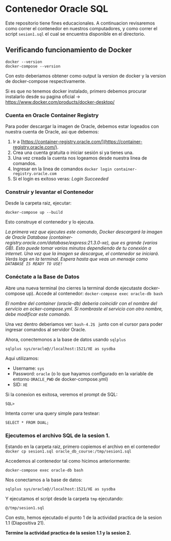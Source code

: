 # Contenedor Oracle SQL

Este repositorio tiene fines educacionales.
A continuacion revisaremos como correr el contenedor en nuestros computadores, y como correr el script `sesion1.sql` el cual se encuentra disponible en el directorio.

## Verificando funcionamiento de Docker

```
docker --version
docker-compose --version
```
Con esto deberiamos obtener como output la version de docker y la version de docker-compose respectivamente.

Si es que no tenemos docker instalado, primero debemos procurar instalarlo desde su pagina oficial -> https://www.docker.com/products/docker-desktop/

### Cuenta en Oracle Container Registry

Para poder descargar la imagen de Oracle, debemos estar logeados con nuestra cuenta de Oracle, asi que debemos:

1. Ir a [https://container-registry.oracle.com/](https://container-registry.oracle.com/).
2. Crea una cuenta gratuita o iniciar sesión si ya tienes una.
3. Una vez creada la cuenta nos logeamos desde nuestra linea de comandos.
4. Ingresar en la linea de comandos `docker login container-registry.oracle.com`
5. Si el login es exitoso veras: *Login Succeeded*

### Construir y levantar el Contenedor

Desde la carpeta raiz, ejecutar:

`docker-compose up --build`

Esto construye el contenedor y lo ejecuta.

*La primera vez que ejecutes este comando, Docker descargará la imagen de Oracle Database (container-registry.oracle.com/database/express:21.3.0-xe), que es grande (varios GB). Esto puede tomar varios minutos dependiendo de tu conexión a internet.
Una vez que la imagen se descargue, el contenedor se iniciará. Verás logs en la terminal. Espera hasta que veas un mensaje como
`DATABASE IS READY TO USE!`*


### Conéctate a la Base de Datos

Abre una nueva terminal (no cierres la terminal donde ejecutaste docker-compose up).
Accede al contenedor:
`docker-compose exec oracle-db bash`

*El nombre del container (oracle-db) deberia coincidir con el nombre del servicio en ocker-compose.yml. Si nombraste el servicio con otro nombre, debe modificar este comando.*

Una vez dentro deberiamos ver: `bash-4.2$ ` junto con el cursor para poder ingresar comandos al servidor Oracle.

Ahora, conectemonos a la base de datos usando `sqlplus`

`sqlplus sys/oracle@//localhost:1521/XE as sysdba`

Aqui utilizamos:
* Username: `sys`
* Password: `oracle` (o lo que hayamos configurado en la variable de entorno `ORACLE_PWD` de docker-compose.yml)
* SID: `XE`

Si la conexion es exitosa, veremos el prompt de SQL:

`SQL> `

Intenta correr una query simple para testear:

`SELECT * FROM DUAL;`

### Ejecutemos el archivo SQL de la sesion 1.

Estando en la carpeta raiz, primero copiemos el archivo en el contenedor `docker cp sesion1.sql oracle_db_course:/tmp/sesion1.sql`

Accedemos al contenedor tal como hicimos anteriormente:

`docker-compose exec oracle-db bash`

Nos conectamos a la base de datos:

`sqlplus sys/oracle@//localhost:1521/XE as sysdba`

Y ejecutamos el script desde la carpeta `tmp` ejecutando:

`@/tmp/sesion1.sql`

Con esto, hemos ejecutado el punto 1 de la actividad practica de la sesion 1.1 (Diapositiva 21).

**Termine la actividad practica de la sesion 1.1 y la sesion 2.**



